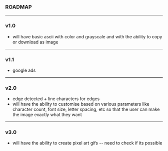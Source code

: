 ### ROADMAP
---

### v1.0
 - will have basic ascii with color and grayscale and with the ability to copy or download as image
---
### v1.1  
 - google ads
---
### v2.0
 - edge detected + line characters for edges 
 - will have the ability to customise based on various parameters like character count, font size, letter spacing, etc so that the user can make the image exactly what they want
---
### v3.0 
 - will have the ability to create pixel art gifs -- need to check if its possible